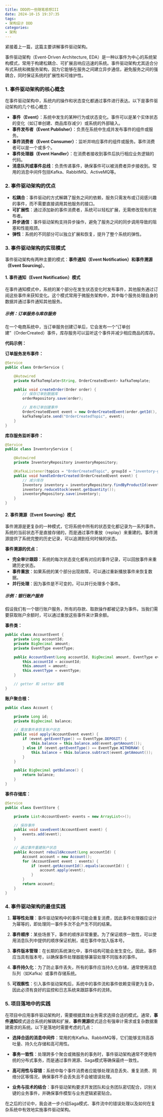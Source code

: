 ```yaml
---
title: DDD的一些随笔感想III
date: 2024-10-15 19:37:35
tags:
- 架构设计 DDD
categories:
- 架构
---
```




紧接着上一篇，这篇主要讲解事件驱动架构。



事件驱动架构（Event-Driven Architecture, EDA）是一种以事件为中心的系统架构模式，常用于构建松耦合、可扩展且响应迅速的系统。事件驱动架构尤其适合分布式系统和微服务架构，因为它能够在服务之间建立异步通信，避免服务之间的强耦合，同时保证系统的扩展性和可维护性。

### 1. **事件驱动架构的核心概念**
在事件驱动架构中，系统内的操作和状态变化都通过事件进行表达。以下是事件驱动架构的几个核心概念：

- **事件（Event）**：系统中发生的某种行为或状态变化。事件可以是某个实体状态的变化（如订单创建、商品库存减少）或系统的外部输入。
- **事件发布者（Event Publisher）**：负责在系统中生成并发布事件的组件或服务。
- **事件消费者（Event Consumer）**：监听并响应事件的组件或服务。事件消费者可以是一个或多个。
- **事件处理器（Event Handler）**：在消费者接收到事件后执行相应业务逻辑的代码。
- **消息队列或事件总线**：负责传递事件，确保事件可以被消费者异步接收到。常用的消息中间件包括Kafka、RabbitMQ、ActiveMQ等。

### 2. **事件驱动架构的优点**
- **松耦合**：事件驱动的方式解耦了服务之间的依赖，服务只需发布或订阅感兴趣的事件，而不需要直接调用其他服务的接口。
- **可扩展性**：通过添加新的事件消费者，系统可以轻松扩展，无需修改现有的发布者。
- **异步通信**：事件驱动架构支持异步操作，避免了服务之间的同步调用导致的阻塞和性能瓶颈。
- **弹性**：系统的不同部分可以独立扩展和恢复，提升了整个系统的弹性。

### 3. **事件驱动架构的实现模式**
事件驱动架构有两种主要的模式：**事件通知（Event Notification）**和**事件溯源（Event Sourcing）**。

#### 1. **事件通知（Event Notification）模式**
在事件通知模式中，系统的某个部分在发生状态变化时发布事件，其他服务通过订阅这些事件来获知变化。这个模式常用于微服务架构中，其中每个服务处理自身的数据并通过事件通知其他服务。

##### **示例：订单服务与库存服务**
在一个电商系统中，当订单服务创建订单后，它会发布一个“订单创建”（OrderCreated）事件，库存服务可以监听这个事件并减少相应商品的库存。

**代码示例：**

**订单服务发布事件：**

```java
@Service
public class OrderService {

    @Autowired
    private KafkaTemplate<String, OrderCreatedEvent> kafkaTemplate;

    public void createOrder(Order order) {
        // 保存订单到数据库
        orderRepository.save(order);

        // 发布订单创建事件
        OrderCreatedEvent event = new OrderCreatedEvent(order.getId(), order.getProductId(), order.getQuantity());
        kafkaTemplate.send("OrderCreatedTopic", event);
    }
}
```

**库存服务监听事件：**
```java
@Service
public class InventoryService {

    @Autowired
    private InventoryRepository inventoryRepository;

    @KafkaListener(topics = "OrderCreatedTopic", groupId = "inventory-group")
    public void handleOrderCreated(OrderCreatedEvent event) {
        // 减少库存
        Inventory inventory = inventoryRepository.findByProductId(event.getProductId());
        inventory.reduceStock(event.getQuantity());
        inventoryRepository.save(inventory);
    }
}
```

#### 2. **事件溯源（Event Sourcing）模式**
事件溯源是更复杂的一种模式，它将系统中所有的状态变化都记录为一系列事件。系统的当前状态不是直接存储的，而是通过事件重放（replay）来重建的。事件溯源提供了系统完整的历史记录，可以追溯到任何时候的状态。

**事件溯源的优点：**

- **完全审计跟踪**：系统的每次状态变化都有对应的事件记录，可以回放事件来重建历史状态。
- **事件重放**：如果系统的某个部分出现故障，可以通过重新播放事件来恢复数据。
- **并行处理**：因为事件是不可变的，可以并行处理多个事件。

##### **示例：银行账户服务**
假设我们有一个银行账户服务，所有的存款、取款操作都被记录为事件。当我们需要获取账户余额时，可以通过重放这些事件来计算余额。

**事件类：**

```java
public class AccountEvent {
    private Long accountId;
    private BigDecimal amount;
    private EventType eventType;

    public AccountEvent(Long accountId, BigDecimal amount, EventType eventType) {
        this.accountId = accountId;
        this.amount = amount;
        this.eventType = eventType;
    }

    // getter 和 setter 省略
}
```

**账户聚合根：**
```java
public class Account {

    private Long id;
    private BigDecimal balance;

    // 重放事件来恢复账户状态
    public void apply(AccountEvent event) {
        if (event.getEventType() == EventType.DEPOSIT) {
            this.balance = this.balance.add(event.getAmount());
        } else if (event.getEventType() == EventType.WITHDRAW) {
            this.balance = this.balance.subtract(event.getAmount());
        }
    }

    public BigDecimal getBalance() {
        return balance;
    }
}
```

**事件存储库：**
```java
@Service
public class EventStore {

    private List<AccountEvent> events = new ArrayList<>();

    // 保存事件
    public void saveEvent(AccountEvent event) {
        events.add(event);
    }

    // 通过事件重建账户状态
    public Account rebuildAccount(Long accountId) {
        Account account = new Account();
        for (AccountEvent event : events) {
            if (event.getAccountId().equals(accountId)) {
                account.apply(event);
            }
        }
        return account;
    }
}
```

### 4. **事件驱动架构的最佳实践**
1. **幂等性处理**：事件驱动架构中的事件可能会重复消费，因此事件处理器应设计为幂等的，即处理同一事件多次不会产生不同的结果。
   
2. **事件顺序**：某些场景下，事件的顺序非常重要。为了保证顺序一致性，可以使用消息队列中提供的顺序保证机制，或在事件中加入版本号。

3. **事件版本管理**：在长期的系统演化中，事件结构可能会发生变化。因此，事件应当具有版本号，以确保事件处理器能够兼容处理不同版本的事件。

4. **事件持久化**：为了防止事件丢失，所有的事件应当持久化存储，通常使用消息队列（如Kafka）或事件存储系统。

5. **可观察性**：引入事件驱动架构后，系统中的事件流和事件依赖变得更为复杂，因此必须有良好的监控和日志系统来跟踪事件的流转。

### 5. **项目落地中的实践**
在项目中应用事件驱动架构时，需要根据具体业务需求选择合适的模式。通常，**事件通知**模式适合系统的解耦和扩展，**事件溯源**模式适合有强审计需求或复杂数据重建需求的系统。以下是落地时需要考虑的几点：

- **选择合适的消息中间件**：常用的有Kafka、RabbitMQ等，它们能够支持高吞吐量、持久化存储和高可用性。
  
- **事务一致性**：处理跨多个聚合或微服务的事务时，事件驱动架构通常不使用传统的分布式事务，而是通过事件溯源、Saga模式等确保最终一致性。

- **高可用性与容错**：系统中每个事件消费者应能够处理消息丢失、重复消费、网络分区等情况，确保事件不会丢失且不会被错误处理。

- **业务与技术的结合**：事件驱动架构要求开发团队和业务团队密切配合，识别关键的业务事件，并确保事件模型与业务逻辑紧密贴合。

在之后的讨论中，我会进一步介绍Saga模式、事件流中的错误处理以及如何在复杂系统中有效地实施事件驱动架构。